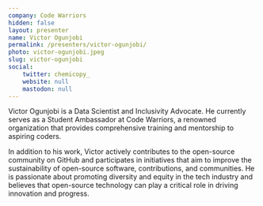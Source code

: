 ```yaml
---
company: Code Warriors
hidden: false
layout: presenter
name: Victor Ogunjobi
permalink: /presenters/victor-ogunjobi/
photo: victor-ogunjobi.jpeg
slug: victor-ogunjobi
social:
    twitter: chemicopy_
    website: null
    mastodon: null
---
```


Victor Ogunjobi is a Data Scientist and Inclusivity Advocate. He currently serves as a Student Ambassador at Code Warriors, a renowned organization that provides comprehensive training and mentorship to aspiring coders.

In addition to his work, Victor actively contributes to the open-source community on GitHub and participates in initiatives that aim to improve the sustainability of open-source software, contributions, and communities. He is passionate about promoting diversity and equity in the tech industry and believes that open-source technology can play a critical role in driving innovation and progress.
